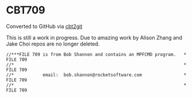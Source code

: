 # CBT709
Converted to GitHub via [cbt2git](https://github.com/wizardofzos/cbt2git)

This is still a work in progress. 
Due to amazing work by Alison Zhang and Jake Choi repos are no longer deleted.

```
//***FILE 709 is from Bob Shannon and contains an MPFCMD program.   *   FILE 709
//*                                                                 *   FILE 709
//*           email:  bob.shannon@rocketsoftware.com                *   FILE 709
//*                                                                 *   FILE 709
```
